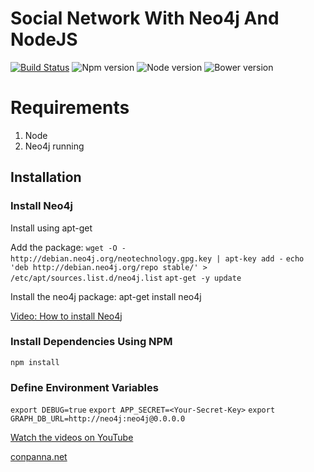 # Social Network With Neo4j And NodeJS

[![Build Status](https://travis-ci.org/ConPanna/Neo4j-NodeJS-Social-Network-Videos.svg?branch=master)](https://travis-ci.org/ConPanna/Neo4j-NodeJS-Social-Network-Videos)
![Npm version](https://img.shields.io/npm/v/npm.svg)
![Node version](https://img.shields.io/node/v/gh-badges.svg)
![Bower version](https://img.shields.io/bower/v/bootstrap.svg)

# Requirements
1. Node
2. Neo4j running

## Installation

### Install Neo4j
Install using apt-get

Add the package:
`wget -O - http://debian.neo4j.org/neotechnology.gpg.key | apt-key add -`
`echo 'deb http://debian.neo4j.org/repo stable/' > /etc/apt/sources.list.d/neo4j.list`
`apt-get -y update`

Install the neo4j package:
apt-get install neo4j

[Video: How to install Neo4j](https://www.youtube.com/watch?v=26_5mzQdnzg)

### Install Dependencies Using NPM
`npm install`

### Define Environment Variables
`export DEBUG=true`
`export APP_SECRET=<Your-Secret-Key>`
`export GRAPH_DB_URL=http://neo4j:neo4j@0.0.0.0`


[Watch the videos on YouTube](https://www.youtube.com/playlist?list=PLZLIJjnAGQcY2jZ4SugLveaFXe0eJWelp)

[conpanna.net](http://conpanna.net)
